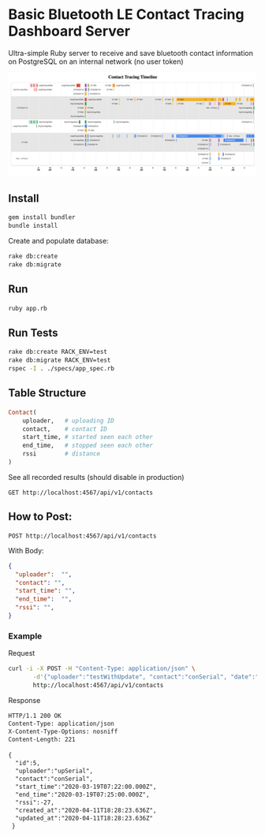 # Basic Bluetooth LE Contact Tracing Dashboard Server

Ultra-simple Ruby server to receive and save bluetooth contact information on PostgreSQL on an internal network (no user token)

<img src="./docs/preview.png" data-canonical-src="./docs/preview.png" />

## Install

```bash
gem install bundler
bundle install 
```

Create and populate database:

```bash 
rake db:create 
rake db:migrate
```

## Run

```bash
ruby app.rb
```

## Run Tests

```bash
rake db:create RACK_ENV=test
rake db:migrate RACK_ENV=test
rspec -I . ./specs/app_spec.rb
```

## Table Structure

```ruby
Contact(
    uploader,   # uploading ID
    contact,    # contact ID
    start_time, # started seen each other
    end_time,   # stopped seen each other
    rssi        # distance
)
```

See all recorded results (should disable in production)

```
GET http://localhost:4567/api/v1/contacts
```

## How to Post:

```
POST http://localhost:4567/api/v1/contacts
````

With Body:

```json
{ 
  "uploader":  "",
  "contact": "",
  "start_time": "",
  "end_time":  "",
  "rssi": "",
}
````

### Example

Request

```bash
curl -i -X POST -H "Content-Type: application/json" \
       -d'{"uploader":"testWithUpdate", "contact":"conSerial", "date":"2020-03-19T07:22Z", "rssi":-27}'\
       http://localhost:4567/api/v1/contacts
```

Response

```
HTTP/1.1 200 OK
Content-Type: application/json
X-Content-Type-Options: nosniff
Content-Length: 221

{ 
  "id":5, 
  "uploader":"upSerial",
  "contact":"conSerial",
  "start_time":"2020-03-19T07:22:00.000Z",
  "end_time":"2020-03-19T07:25:00.000Z",
  "rssi":-27,
  "created_at":"2020-04-11T18:28:23.636Z",
  "updated_at":"2020-04-11T18:28:23.636Z"
 }
````
